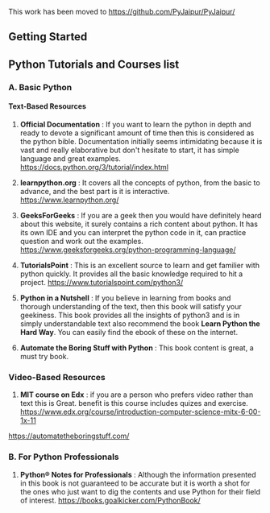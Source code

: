   This work has been moved to https://github.com/PyJaipur/PyJaipur/

## Getting Started
## Python Tutorials and Courses list
### A.  Basic Python 

#### Text-Based Resources
1. **Official Documentation** : If you want to learn the python in depth and ready to devote a significant amount of time then this is considered as the python bible. Documentation initially seems intimidating because it is vast and really elaborative but don't hesitate to start, it has simple language and great examples.
https://docs.python.org/3/tutorial/index.html

2. **learnpython.org** : It covers all the concepts of python, from the basic to advance, and the best part is it is interactive.
https://www.learnpython.org/

3. **GeeksForGeeks** : If you are a geek then you would have  definitely heard about this website, it surely contains a rich content about python. It has its own IDE and you can interpret the python code in it, can practice question and work out the examples.
https://www.geeksforgeeks.org/python-programming-language/

4. **TutorialsPoint** : This is an excellent source to learn and get familier with python quickly. It provides all the basic knowledge required to hit a project.
https://www.tutorialspoint.com/python3/ 

5. **Python in a Nutshell** : If you believe in learning from books and thorough understanding of the text, then this book will satisfy your geekiness. This book provides all the insights of python3 and is in simply understandable text also recommend the book **Learn Python the Hard Way**. You can easily find the ebook of these on the internet.

6. **Automate the Boring Stuff with Python** :  This book content is great, a must try book. 

### Video-Based Resources

1. **MIT course on Edx** : if you are a person who prefers video rather than text this is Great. benefit is this course includes quizes and exercise.
https://www.edx.org/course/introduction-computer-science-mitx-6-00-1x-11

 
https://automatetheboringstuff.com/
### B.  For Python Professionals
1. **Python® Notes for Professionals** : Although the information presented in this book is not guaranteed to be accurate but it is worth a shot for the ones who just want to dig the contents and use Python for their field of interest. https://books.goalkicker.com/PythonBook/
